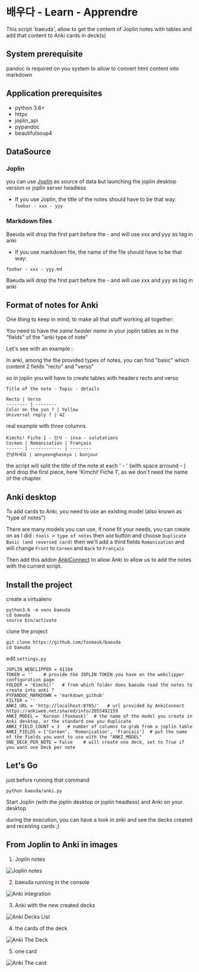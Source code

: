 # 배우다 - Learn - Apprendre

This script 'baeuda', allow to get the content of Joplin notes with tables and add that content to Anki cards in deck(s) 


## System prerequisite

pandoc is required on you system to allow to convert html content into markdown

## Application prerequisites

* python 3.6+
* httpx
* joplin_api
* pypandoc
* beautifulsoup4

## DataSource

### Joplin

you can use [Joplin](https://joplinapp.org/) as source of data but launching the joplin desktop version or joplin server headless

* If you use Joplin, the title of the notes should have to be that way:
`foobar - xxx - yyy` 

### Markdown files

Baeuda will drop the first part before the - and will use xxx and yyy as tag in anki

* If you use markdown file, the name of the file should have to be that way:

`foobar - xxx - yyy.md`

Baeuda will drop the first part before the - and will use xxx and yyy as tag in anki


## Format of notes for Anki 

One thing to keep in mind, to make all that stuff working all together: 

You need to have the *same header name* in your joplin tables as in the "fields" of the "anki type of note"

Let's see with an example :

In anki, among the the provided types of notes, you can find "basic" which content 2 fields "recto" and "verso"

so in joplin you will have to create tables with headers recto and verso 


```
Title of the note - Topic - details

Recto | Verso 
-------- | --------
Color on the sun ? | Yellow
Universal reply ? | 42
```

real example with three columns
```
Kimchi! Fiche 1 - 인사 - insa - salutations
Coréen | Romanisation | Français
------ | ------------ | --------
안녕하세요 | annyeonghaseyo | bonjour

```

the script will split the title of the note at each ' - ' (with space arround - ) and drop the first piece, here 'Kimchi! Fiche 1', as we don't need the name of the chapter.


## Anki desktop

To add cards to Anki, you need to use an existing model (also known as "type of notes") 

There are many models you can use, if none fit your needs, you can create on as I did : 
`tools > type of notes` then `add` button and choose `Duplicate Basic (and reversed card)` then we'll add a third fields `Romanisation` and will change `Front` to `Coreen` and `Back` to `Français`

Then add this addon [AnkiConnect](https://foosoft.net/projects/anki-connect/index.html#installation) to allow Anki to allow us to add the notes with the current script.


## Install the project

create a virtualenv

```
python3.6 -m venv baeuda
cd baeuda
source bin/activate
```

clone the project

```
git clone https://github.com/foxmask/baeuda
cd baeuda
```

edit `settings.py`

```
JOPLIN_WEBCLIPPER = 41184
TOKEN = ''    # provide the JOPLIN TOKEN you have on the webclipper configuration page
FOLDER = 'Kimchi!'   # from which folder does baeuda read the notes to create into anki ?
PYPANDOC_MARKDOWN = 'markdown_github'
FILTER = ''
ANKI_URL = 'http://localhost:8765/'   # url provided by AnkiConnect https://ankiweb.net/shared/info/2055492159
ANKI_MODEL = 'Korean (foxmask)'  # the name of the model you create in Anki desktop, or the standard one you duplicate
ANKI_FIELD_COUNT = 3   # number of columns to grab from a joplin table
ANKI_FIELDS = ['Coréen', 'Romanisation', 'Français']  # put the name of the fields you want to use with the "ANKI_MODEL"
ONE_DECK_PER_NOTE = False    # will create one deck, set to True if you want one Deck per note

```

## Let's Go 

just before running that command
```
python baeuda/anki.py 
```
Start Joplin (with the joplin desktop or joplin headless) and Anki on your desktop

during the execution, you can have a look in anki and see the decks created and receiving cards ;)


## From Joplin to Anki in images

1) Joplin notes

![Joplin notes](/joplin_notes.png)

2) baeuda running in the console 

![Anki integration](/anki_integration.png)

3) Anki with the new created decks

![Anki Decks List](/anki_list_decks.png)

4) the cards of the deck

![Anki The Deck](/anki_deck.png)

5) one card 

![Anki The card](/anki_card.png)
